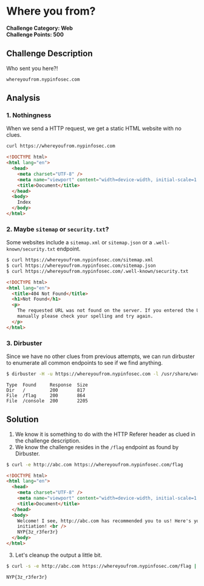# Where you from?

**Challenge Category: Web** <br />
**Challenge Points: 500**

## Challenge Description

Who sent you here?!

`whereyoufrom.nypinfosec.com`

## Analysis

### 1. Nothingness

When we send a HTTP request, we get a static HTML website with no clues.

```sh
curl https://whereyoufrom.nypinfosec.com
```

```html
<!DOCTYPE html>
<html lang="en">
  <head>
    <meta charset="UTF-8" />
    <meta name="viewport" content="width=device-width, initial-scale=1.0" />
    <title>Document</title>
  </head>
  <body>
    Index
  </body>
</html>
```

### 2. Maybe `sitemap` or `security.txt`?

Some websites include a `sitemap.xml` or `sitemap.json` or a `.well-known/security.txt` endpoint.

```sh
$ curl https://whereyoufrom.nypinfosec.com/sitemap.xml
$ curl https://whereyoufrom.nypinfosec.com/sitemap.json
$ curl https://whereyoufrom.nypinfosec.com/.well-known/security.txt
```

```html
<!DOCTYPE html>
<html lang="en">
  <title>404 Not Found</title>
  <h1>Not Found</h1>
  <p>
    The requested URL was not found on the server. If you entered the URL
    manually please check your spelling and try again.
  </p>
</html>
```

### 3. Dirbuster

Since we have no other clues from previous attempts, we can run dirbuster to enumerate all common endpoints to see if we find anything.

```sh
$ dirbuster -H -u https://whereyoufrom.nypinfosec.com -l /usr/share/wordlists/dirbuster/directory-list-2.3-medium.txt -e "" -g -v
```

```
Type  Found     Response  Size
Dir   /         200       817
File  /flag     200       864
File  /console  200       2205
```

## Solution

1. We know it is something to do with the HTTP Referer header as clued in the challenge description.
2. We know the challenge resides in the `/flag` endpoint as found by Dirbuster.

```sh
$ curl -e http://abc.com https://whereyoufrom.nypinfosec.com/flag
```

```html
<!DOCTYPE html>
<html lang="en">
  <head>
    <meta charset="UTF-8" />
    <meta name="viewport" content="width=device-width, initial-scale=1.0" />
    <title>Document</title>
  </head>
  <body>
    Welcome! I see, http://abc.com has recommended you to us! Here's your
    initiation! <br />
    NYP{3z_r3fer3r}
  </body>
</html>
```

3. Let's cleanup the output a little bit.

```sh
$ curl -s -e http://abc.com https://whereyoufrom.nypinfosec.com/flag | grep -o "NYP{.*}"
```

```
NYP{3z_r3fer3r}
```
